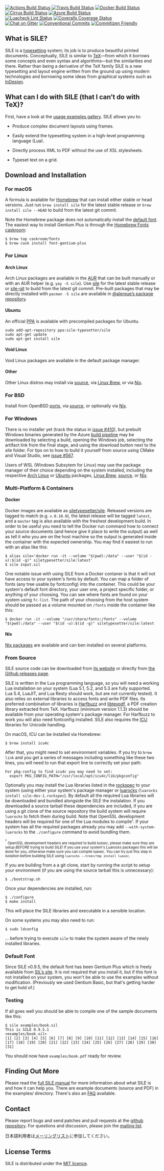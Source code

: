 [![Actions Build Status](https://img.shields.io/github/workflow/status/sile-typesetter/sile/Build?label=Actions%20Build&logo=Github)](https://github.com/sile-typesetter/sile/actions?workflow=Build)
[![Travis Build Status](https://img.shields.io/travis/sile-typesetter/sile?label=Travis%20Build&logo=Travis)](https://travis-ci.com/sile-typesetter/sile)
[![Docker Build Status](https://img.shields.io/docker/cloud/build/siletypesetter/sile?label=Docker%20Build&logo=Docker)](https://hub.docker.com/repository/docker/siletypesetter/sile/builds)
[![Cirrus Build Status](https://img.shields.io/cirrus/github/sile-typesetter/sile?logo=freebsd)](https://cirrus-ci.com/github/sile-typesetter/sile/master)
[![Azure Build Status](https://img.shields.io/azure-devops/build/sile-typesetter/069c3e31-ee59-4bd6-b395-1f1059acd8db/1?label=Azure%20Build&logo=Azuredevops)](https://dev.azure.com/sile-typesetter/sile/_build/latest?definitionId=1&branchName=master)<br />
[![Luacheck Lint Status](https://img.shields.io/github/workflow/status/sile-typesetter/sile/Luacheck?label=Luacheck&logo=Lua)](https://github.com/sile-typesetter/sile/actions?workflow=Luacheck)
[![Coveralls Coverage Status](https://img.shields.io/coveralls/github/sile-typesetter/sile?label=Coverage&logo=Coveralls)](https://coveralls.io/github/sile-typesetter/sile?branch=master)<br />
[![Chat on Gitter](https://img.shields.io/gitter/room/simoncozens/sile?color=blue&label=Chat&logo=Gitter)](https://gitter.im/simoncozens/sile?utm_source=badge&utm_medium=badge&utm_campaign=pr-badge&utm_content=badge)
[![Conventional Commits](https://img.shields.io/badge/Conventional%20Commits-1.0.0-blue.svg)](https://conventionalcommits.org)
[![Commitizen Friendly](https://img.shields.io/badge/Commitizen-friendly-blue.svg)](http://commitizen.github.io/cz-cli/)

## What is SILE?

SILE is a [typesetting][typesetting] system; its job is to produce beautiful printed documents. Conceptually, SILE is similar to [TeX][tex]—from which it borrows some concepts and even syntax and algorithms—but the similarities end there. Rather than being a derivative of the TeX family SILE is a new typesetting and layout engine written from the ground up using modern technologies and borrowing some ideas from graphical systems such as [InDesign][indesign].

## What can I do with SILE (that I can’t do with TeX)?

First, have a look at the [usage examples gallery][examples]. SILE allows you to:

* Produce complex document layouts using frames.

* Easily extend the typesetting system in a high-level programming language (Lua).

* Directly process XML to PDF without the use of XSL stylesheets.

* Typeset text on a grid.

## Download and Installation

### For macOS

A formula is available for [Homebrew][brew] that can install either stable or head versions. Just run `brew install sile` for the latest stable release or `brew install sile --HEAD` to build from the latest git commit.

Note the Homebrew package does not automatically install the [default font](#default-font). The easiest way to install Gentium Plus is through the [Homebrew Fonts caskroom][brewfonts]:

    $ brew tap caskroom/fonts
    $ brew cask install font-gentium-plus

### For Linux

#### Arch Linux

Arch Linux packages are available in the [AUR][aur] that can be built manually or with an AUR helper (e.g. `yay -S sile`). Use [sile][aur-rel] for the latest stable release or [sile-git][aur-dev] to build from the latest git commit. Pre-built packages that may be directly installed with `pacman -S sile` are available in [@alerque’s package repository][alerque-arch].

#### Ubuntu

An official [PPA][ppa] is available with precompiled packages for Ubuntu.

    sudo add-apt-repository ppa:sile-typesetter/sile
    sudo apt-get update
    sudo apt-get install sile

#### Void Linux

Void Linux packages are available in the default package manager.

#### Other

Other Linux distros may install via [source](#from-source), via [Linux Brew][linuxbrew], or via [Nix][nix].

### For BSD

Install from OpenBSD [ports][], via [source](#from-source), or optionally via [Nix][nix].

### For Windows

There is no installer yet (track the status in [issue #410](https://github.com/sile-typesetter/sile/issues/410)), but prebuilt Windows binaries generated by the Azure [build pipeline][azure] may be downloaded by selecting a build, opening the Windows job, selecting the artifact link from the final stage, and using the download button next to the sile folder. For tips on to how to build it yourself from source using CMake and Visual Studio, see [issue #567](https://github.com/sile-typesetter/sile/pull/567).

Users of WSL (Windows Subsytem for Linux) may use the package manager of their choice depending on the system installed, including the respective [Arch Linux](#arch-linux) or [Ubuntu](#ubuntu) packages, [Linux Brew][linuxbrew], [source](#from-source), or [Nix][nix].

### Multi-Platform & Containers

#### Docker

Docker images are available as [siletypesetter/sile](https://hub.docker.com/repository/docker/siletypesetter/sile). Released versions are tagged to match (e.g. `v.0.10.0`), the latest release will be tagged `latest`, and a `master` tag is also available with the freshest development build. In order to be useful you need to tell the Docker run command how to connect your source documents (and hence give it place to write the output) as well as tell it who you are on the host machine so the output is generated inside the container with the expected ownership. You may find it easiest to run with an alias like this:

    $ alias sile='docker run -it --volume "$(pwd):/data" --user "$(id -u):$(id -g)" siletypesetter/sile:latest'
    $ sile input.sil

One notable issue with using SILE from a Docker contaner is that it will not have access to your system's fonts by default. You can map a folder of fonts (any tree usable by fontconfig) into the container. This could be your system's default font directory, your user one, a project specific folder, or anything of your choosing. You can see where fonts are found on your system using `fc-list`. The path of your choosing from the host system should be passed as a volume mounted on `/fonts` inside the container like this:

    $ docker run -it --volume "/usr/share/fonts:/fonts" --volume "$(pwd):/data" --user "$(id -u):$(id -g)" siletypesetter/sile:latest

#### Nix

[Nix packages][nix] are available and can ben installed on several platforms.

### From Source

SILE source code can be downloaded from [its website][sile] or directly from [the Github releases page][releases].

SILE is written in the Lua programming language, so you will need a working Lua installation on your system (Lua 5.1, 5.2, and 5.3 are fully supported. Lua 5.4, LuaJIT, and Lua Resty should work, but are not currently tested).  It also relies on external libraries to access fonts and write PDF files. Its preferred combination of libraries is [Harfbuzz][harfbuzz] and [libtexpdf][], a PDF creation library extracted from TeX. Harfbuzz (minimum version 1.1.3) should be available from your operating system's package manager. For Harfbuzz to work you will also need fontconfig installed. SILE also requires the [ICU][icu] libraries for Unicode handling.

On macOS, ICU can be installed via Homebrew:

    $ brew install icu4c

After that, you might need to set environment variables. If you try to `brew link` and you get a series of messages including something like these two lines, you will need to run that export line to correctly set your path:

    For pkg-config to find icu4c you may need to set:
      export PKG_CONFIG_PATH="/usr/local/opt/icu4c/lib/pkgconfig"

Optionally you may install the Lua libraries listed in the [rockspec][] to your system (using either your system's package manager or [luarocks][] (`luarocks install sile-dev-1.rockspec`). By default all the required Lua libraries will be downloaded and bundled alongside the SILE the instalation. If you downloaded a source tarball these dependencies are included, if you are using a git clone of the source repository the build system will require `luarocks` to fetch them during build. Note that OpenSSL development headers will be required for one of the Lua modules to compile¹. If your system has all the required packages already you may add `--with-system-luarocks` to the `./configure` command to avoid bundling them.

¹ <sub>OpenSSL development headers are required to build *luasec*, please make sure they are setup _BEFORE_ trying to build SILE! If you use your system's Luarocks packages this will be done for you, otherwise make sure you can compile luasec. You can try just this step in isolation before building SILE using `luarocks --tree=/tmp install luasec`.</sub>

If you are building from a a git clone, start by running the script to setup your environment (if you are using the source tarball this is unnecessary):

    $ ./bootstrap.sh

Once your dependencies are installed, run:

    $ ./configure
    $ make install

This will place the SILE libraries and executable in a sensible location.

On some systems you may also need to run:

    $ sudo ldconfig

… before trying to execute `sile` to make the system aware of the newly installed libraries.

### Default Font

Since SILE v0.9.5, the default font has been Gentium Plus which is freely available from [SIL’s site][gentium]. It is not required that you install it, but if this font is not installed on your system, you won't be able to use the examples without modification. (Previously we used Gentium Basic, but that's getting harder to get hold of.)

### Testing

If all goes well you should be able to compile one of the sample documents like this:

    $ sile examples/book.sil
    This is SILE 0.9.5.1
    <examples/book.sil>
    [1] [2] [3] [4] [5] [6] [7] [8] [9] [10] [11] [12] [13] [14] [15] [16] [17] [18] [19] [20] [21] [22] [23] [24] [25] [26] [27] [28] [29] [30] [31]

You should now have `examples/book.pdf` ready for review.

## Finding Out More

Please read the [full SILE manual][doc] for more information about what SILE is and how it can help you. There are example documents (source and PDF) in the examples/ directory. There's also an [FAQ][faq] available.

## Contact

Please report bugs and send patches and pull requests at the [github repository][github]. For questions and discussion, please join the [mailing list][list-en].

日本語利用者は[メーリングリスト][list-ja]に参加してください。

## License Terms

SILE is distributed under the [MIT licence][license].

  [sile]: http://www.sile-typesetter.org/
  [releases]: https://github.com/sile-typesetter/sile/releases
  [azure]: https://dev.azure.com/sile-typesetter/sile/_build?view=runs
  [rockspec]: https://github.com/sile-typesetter/sile/blob/master/sile-dev-1.rockspec
  [doc]: http://sile-typesetter.org/manual/sile-latest.pdf
  [gentium]: http://software.sil.org/gentium/download/
  [github]: https://github.com/sile-typesetter/sile
  [license]: http://choosealicense.com/licenses/mit/
  [faq]: https://github.com/sile-typesetter/sile/wiki/faq
  [examples]: http://www.sile-typesetter.org/examples/
  [linuxbrew]: https://docs.brew.sh/Homebrew-on-Linux
  [luarocks]: http://luarocks.org/en/Download
  [harfbuzz]: http://www.freedesktop.org/wiki/Software/HarfBuzz/
  [icu]: http://icu-project.org
  [libtexpdf]: https://github.com/sile-typesetter/libtexpdf
  [aur]: https://wiki.archlinux.org/index.php/Arch_User_Repository
  [aur-rel]: https://aur.archlinux.org/packages/sile/
  [aur-dev]: https://aur.archlinux.org/packages/sile-git/
  [typesetting]: https://en.wikipedia.org/wiki/Typesetting
  [tex]: https://en.wikipedia.org/wiki/TeX
  [indesign]: https://en.wikipedia.org/wiki/Adobe_InDesign
  [brew]: http://brew.sh
  [brewfonts]: https://github.com/Homebrew/homebrew-cask-fonts
  [list-en]: https://groups.google.com/d/forum/sile-users
  [list-ja]: https://groups.google.com/d/forum/sile-users-ja
  [nix]: https://nixos.org/nix
  [ports]: http://ports.su/print/sile
  [ppa]: https://launchpad.net/~sile-typesetter/+archive/ubuntu/sile
  [alerque-arch]: https://wiki.archlinux.org/index.php/Unofficial_user_repositories#alerque
